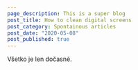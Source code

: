 ```yaml
---
page_description: This is a super blog
post_title: How to clean digital screens
post_category: Spontainous articles
post_date: "2020-05-08"
post_published: true
---
```


Všetko je len dočasné.

